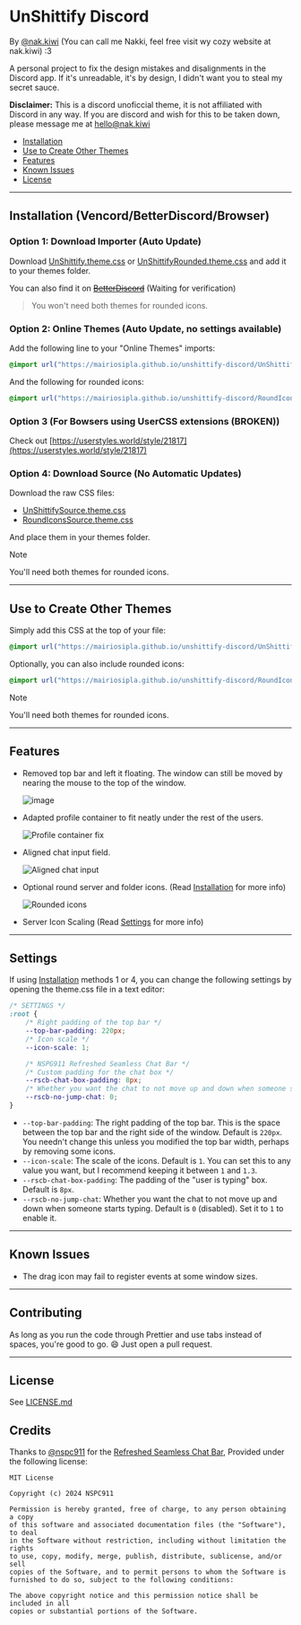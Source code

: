 # UnShittify Discord
By [@nak.kiwi](https://instagram.com/nak.kiwi) (You can call me Nakki, feel free visit wy cozy website at nak.kiwi) :3

A personal project to fix the design mistakes and disalignments in the Discord app.
If it's unreadable, it's by design, I didn't want you to steal my secret sauce.

**Disclaimer:** This is a discord unoficcial theme, it is not affiliated with Discord in any way.
If you are discord and wish for this to be taken down, please message me at hello@nak.kiwi

- [Installation](#installation)
- [Use to Create Other Themes](#use-to-create-other-themes)
- [Features](#features)
- [Known Issues](#known-issues)
- [License](#license)

---

## Installation (Vencord/BetterDiscord/Browser)

### Option 1: Download Importer (Auto Update)

Download [UnShittify.theme.css](UnShittify.theme.css) or [UnShittifyRounded.theme.css](UnShittifyRounded.theme.css) and add it to your themes folder.

You can also find it on ~~[BetterDiscord](https://betterdiscord.app/theme/TODO)~~ (Waiting for verification)

> You won't need both themes for rounded icons.

### Option 2: Online Themes (Auto Update, no settings available)

Add the following line to your "Online Themes" imports:

```css
@import url("https://mairiosipla.github.io/unshittify-discord/UnShittifySource.theme.css");
```

And the following for rounded icons:

```css
@import url("https://mairiosipla.github.io/unshittify-discord/RoundIconsSource.theme.css");
```


### Option 3 (For Bowsers using UserCSS extensions (BROKEN))

Check out [https://userstyles.world/style/21817](https://userstyles.world/style/21817)

### Option 4: Download Source (No Automatic Updates)

Download the raw CSS files:

- [UnShittifySource.theme.css](https://mairiosipla.github.io/unshittify-discord/UnShittifySource.theme.css)
- [RoundIconsSource.theme.css](https://mairiosipla.github.io/unshittify-discord/RoundIconsSource.theme.css)

And place them in your themes folder.

> [!NOTE]  
> You'll need both themes for rounded icons.

---

## Use to Create Other Themes

Simply add this CSS at the top of your file:

```css
@import url("https://mairiosipla.github.io/unshittify-discord/UnShittifySource.theme.css");
```

Optionally, you can also include rounded icons:

```css
@import url("https://mairiosipla.github.io/unshittify-discord/RoundIconsSource.theme.css");
```
> [!NOTE]  
> You'll need both themes for rounded icons.

---

## Features

- Removed top bar and left it floating. The window can still be moved by nearing the mouse to the top of the window.

  ![image](https://github.com/user-attachments/assets/56cdf602-d1b7-48d6-9684-807799b73af4)


- Adapted profile container to fit neatly under the rest of the users.

  ![Profile container fix](https://github.com/user-attachments/assets/b2e3b66d-2309-4e1a-88f4-f27d1cd4824f)

- Aligned chat input field.

  ![Aligned chat input](https://github.com/user-attachments/assets/0ba33866-efe2-4a15-adf4-50206a51a26c)

- Optional round server and folder icons. (Read [Installation](#installation) for more info)

  ![Rounded icons](https://github.com/user-attachments/assets/4e9a29c4-dd55-4dbd-9cbf-8620338908b0)

- Server Icon Scaling (Read [Settings](#settings) for more info)

---

## Settings

If using [Installation](#installation) methods 1 or 4, you can change the following settings by opening the theme.css file in a text editor:

```css
/* SETTINGS */
:root {
	/* Right padding of the top bar */
	--top-bar-padding: 220px;
	/* Icon scale */
	--icon-scale: 1;

	/* NSPG911 Refreshed Seamless Chat Bar */
	/* Custom padding for the chat box */
	--rscb-chat-box-padding: 8px;
	/* Whether you want the chat to not move up and down when someone starts typing */
	--rscb-no-jump-chat: 0;
}
```

- `--top-bar-padding`: The right padding of the top bar. This is the space between the top bar and the right side of the window. Default is `220px`. You needn't change this unless you modified the top bar width, perhaps by removing some icons.
- `--icon-scale`: The scale of the icons. Default is `1`. You can set this to any value you want, but I recommend keeping it between `1` and `1.3`.
- `--rscb-chat-box-padding`: The padding of the "user is typing" box. Default is `8px`.
- `--rscb-no-jump-chat`: Whether you want the chat to not move up and down when someone starts typing. Default is `0` (disabled). Set it to `1` to enable it.


---

## Known Issues

- The drag icon may fail to register events at some window sizes.

---

## Contributing

As long as you run the code through Prettier and use tabs instead of spaces, you're good to go. 😄
Just open a pull request.

---

## License

See [LICENSE.md](LICENSE.md)

## Credits 
Thanks to [@nspc911](https://github.com/nspc911) for the [Refreshed Seamless Chat Bar](https://github.com/NSPC911/themes/blob/main/vencord/RefreshedSeamlessChatBar.theme.css), Provided under the following license:

```
MIT License

Copyright (c) 2024 NSPC911

Permission is hereby granted, free of charge, to any person obtaining a copy
of this software and associated documentation files (the "Software"), to deal
in the Software without restriction, including without limitation the rights
to use, copy, modify, merge, publish, distribute, sublicense, and/or sell
copies of the Software, and to permit persons to whom the Software is
furnished to do so, subject to the following conditions:

The above copyright notice and this permission notice shall be included in all
copies or substantial portions of the Software.
```
